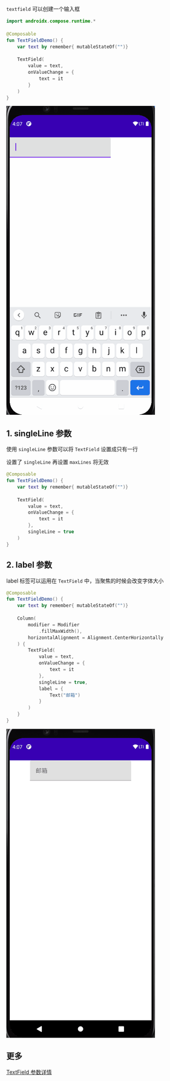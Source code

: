 `textfield` 可以创建一个输入框

``` kotlin
import androidx.compose.runtime.*

@Composable
fun TextFieldDemo() {
    var text by remember{ mutableStateOf("")}

    TextField(
        value = text,
        onValueChange = {
            text = it
        }
    )
}
```

![](../assets/elements/textfield/demo.gif)


## 1. singleLine 参数

使用 `singleLine` 参数可以将 `TextField` 设置成只有一行

设置了 `singleLine` 再设置 `maxLines` 将无效

``` kotlin
@Composable
fun TextFieldDemo() {
    var text by remember{ mutableStateOf("")}

    TextField(
        value = text,
        onValueChange = {
            text = it
        },
        singleLine = true
    )
}
```

## 2. label 参数

label 标签可以运用在 `TextField` 中，当聚焦的时候会改变字体大小

``` kotlin
@Composable
fun TextFieldDemo() {
    var text by remember{ mutableStateOf("")}

    Column(
        modifier = Modifier
            .fillMaxWidth(),
        horizontalAlignment = Alignment.CenterHorizontally
    ) {
        TextField(
            value = text,
            onValueChange = {
                text = it
            },
            singleLine = true,
            label = {
                Text("邮箱")
            }
        )
    }
}
```

![](../assets/elements/textfield/demo2.gif)


## 更多

[TextField 参数详情](https://developer.android.com/reference/kotlin/androidx/compose/material/package-summary#textfield)